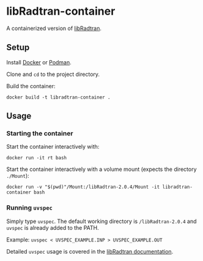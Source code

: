 
# libRadtran-container

A containerized version of [libRadtran](http://www.libradtran.org).

## Setup

Install [Docker](https://www.docker.com/) or [Podman](https://podman.io/).

Clone and `cd` to the project directory.

Build the container:

`docker build -t libradtran-container .`

## Usage

### Starting the container

Start the container interactively with: 

`docker run -it rt bash`

Start the container interactively with a volume mount (expects the directory `./Mount`): 

`docker run -v "$(pwd)"/Mount:/libRadtran-2.0.4/Mount -it libradtran-container bash`

### Running `uvspec`

Simply type `uvspec`. The default working directory is `/libRadtran-2.0.4` and `uvspec` is already added to the PATH.

Example: `uvspec < UVSPEC_EXAMPLE.INP > UVSPEC_EXAMPLE.OUT`

Detailed `uvspec` usage is covered in the [libRadtran documentation](http://www.libradtran.org/doku.php?id=basic_usage).
